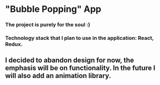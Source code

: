 # "Bubble Popping" App

### The project is purely for the soul :)
### Technology stack that I plan to use in the application: React, Redux.

## I decided to abandon design for now, the emphasis will be on functionality. In the future I will also add an animation library.